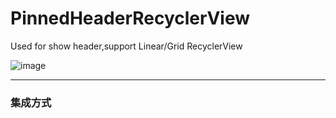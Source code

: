 # PinnedHeaderRecyclerView
Used for show header,support Linear/Grid RecyclerView
<br/>

![image](https://github.com/qgnie/PinnedHeaderRecyclerView/master/appGif/appExample.gif)

---
### 集成方式